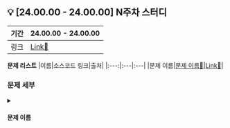 ## 💡 [24.00.00 - 24.00.00] N주차 스터디

|기간|24.00.00 - 24.00.00|
|:---:|:---|
|링크|[Link🔗]()|

**문제 리스트**
|이름|소스코드 링크|출처|
|:---:|:---|:---|
|문제 이름|[문제 이름🔗]()|[Link🔗]()|

### 문제 세부
<details>
<summary><h4>문제 이름</h4></summary>
<h4>풀이</h4>
  
```c++
CODE AREA
```

<h5>참고 자료</h5>

</details>

